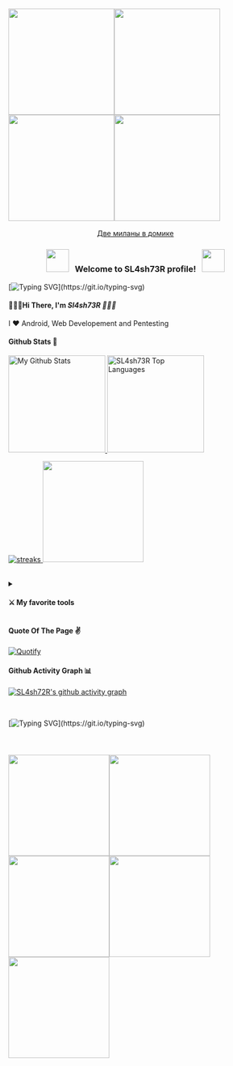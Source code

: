 <h3 align="left">
  <img src="https://media.tenor.com/UE6SRTn03pcAAAAC/aesthetic.gif" width="210px"><img src="https://media.tenor.com/UE6SRTn03pcAAAAC/aesthetic.gif" width="210px"><img src="https://media.tenor.com/UE6SRTn03pcAAAAC/aesthetic.gif" width="210px"><img src="https://media.tenor.com/UE6SRTn03pcAAAAC/aesthetic.gif" width="210px">

</h3>  
  
<div align="center">    
  
 [Две миланы в домике](https://user-images.githubusercontent.com/87204613/221285319-0823542f-6d19-4d82-b532-87798ba63008.webm)
  
</div>


<h3 align="center">
  <img src="https://media.tenor.com/sPEBnofCEzQAAAAi/fee-fairy.gif" width="45">
  &nbsp; Welcome to SL4sh73R profile! &nbsp;
  <img src="https://media.tenor.com/sPEBnofCEzQAAAAi/fee-fairy.gif" width="45">
</h3>

[![Typing SVG](https://readme-typing-svg.demolab.com?font=Fira+Code&pause=500&color=f76a92&width=435&lines=Hello%2C+everyone%2C+except+Vadim!;I'm+a+Cyber+Security+student;I+love+Java!;I+love+C%2B%2B!;and+I+love+python+too...)](https://git.io/typing-svg)

 #### 🧛🧛🧛Hi There, I'm <b><i>Sl4sh73R 🧛🧛🧛</i></b>

 I ❤ Android, Web Developement and Pentesting
 
 
 
  #### Github Stats 🥀
  
  <a href="https://github.com/anuraghazra/github-readme-stats">
  <img alt="My Github Stats" src="https://github-readme-stats.vercel.app/api?username=sl4sh73r&count_private=true&show_icons=true&theme=dracula&hide_border=true&custom_title=Stats" height="192px"/>
  </a>
  
  <a href="https://github.com/anuraghazra/github-readme-stats">
  <img alt="SL4sh73R Top Languages" src="https://github-readme-stats.vercel.app/api/top-langs/?username=sl4sh73r&langs_count=8&layout=compact&theme=dracula&hide_border=true" height="192px"/>
  </a>
  <p>
   <a href="http://github-readme-streak-stats.herokuapp.com">
     <img alt="streaks" src="http://github-readme-streak-stats.herokuapp.com?user=sl4sh73r&count_private=true&theme=dracula&hide_border=true&bg_color=#FFFAFA&title_color=#FFFAFA&icon_color=#FFFAFA">
  </a>
  <img src="https://media.tenor.com/k7v9dZiw6rsAAAAi/hello-kitty.gif" width="200px"/>
  </p>
 <br>
 
 <details close>
   <summary><h4>⚔ My favorite tools</h4></summary>
   <h5>Programming Languages & Markup Languages</h5>
   <p>
   <img alt="Java" src="https://img.shields.io/badge/java-%23ED8B00.svg?style=for-the-badge&logo=java&logoColor=white" />
   <img alt="C" src="https://img.shields.io/badge/c-%2300599C.svg?style=for-the-badge&logo=c&logoColor=white" />
  <img alt="C++" src="https://img.shields.io/badge/c++-%2300599C.svg?style=for-the-badge&logo=c%2B%2B&logoColor=white" />
  <img alt="C#" src="https://img.shields.io/badge/c%23-%23239120.svg?style=for-the-badge&logo=c-sharp&logoColor=white" />
  <img alt="CSS" src="https://img.shields.io/badge/css3-%231572B6.svg?style=for-the-badge&logo=css3&logoColor=white" />
  <img alt="HTML" src="https://img.shields.io/badge/html5-%23E34F26.svg?style=for-the-badge&logo=html5&logoColor=white" />
  <img alt="LaTeX" src="https://img.shields.io/badge/latex-%23008080.svg?style=for-the-badge&logo=latex&logoColor=white" />
  <img alt="Markdown" src="https://img.shields.io/badge/markdown-%23000000.svg?style=for-the-badge&logo=markdown&logoColor=white" />
  <img alt="Node.js" src="https://img.shields.io/badge/node.js-6DA55F?style=for-the-badge&logo=node.js&logoColor=white" />
  <img alt="Python" src="https://img.shields.io/badge/python-3670A0?style=for-the-badge&logo=python&logoColor=ffdd54" />
  <img alt="My SQL" src="https://img.shields.io/badge/mysql-%2300f.svg?style=for-the-badge&logo=mysql&logoColor=white" />
  <img src="https://img.shields.io/badge/shell_script%20-%23121011.svg?&style=for-the-badge&logo=gnu-bash&logoColor=white"/>
  <img src="https://img.shields.io/badge/ruby-%23CC342D.svg?&style=for-the-badge&logo=ruby&logoColor=white"/>
  <img src="https://img.shields.io/badge/go-%2300ADD8.svg?&style=for-the-badge&logo=go&logoColor=white"/>
     

   </p>
   
 </details>
 

 #### Quote Of The Page ✌
 
[![Quotify](https://github-readme-quotify.vercel.app/api?mode=mixed&type=horizontal&theme=dracula)](https://github.com/sl4sh73r/github-readme-quotify)

#### Github Activity Graph 📊

[![SL4sh72R's github activity graph](https://github-readme-activity-graph.cyclic.app/graph?username=sl4sh73r&theme=dracula&hide_border=true&radius=25)](https://github.com/ashutosh00710/github-readme-activity-graph)

<br>

[![Typing SVG](https://readme-typing-svg.demolab.com?font=Fira+Code&pause=500&color=F76A92&width=435&lines=Thank+You+!;See+You+Again!;Bye+Bye+!;Are+u+still+reading!)](https://git.io/typing-svg)

<br>
<h3 align="left">
  <img src="https://media.tenor.com/UE6SRTn03pcAAAAC/aesthetic.gif" width="200px"><img src="https://media.tenor.com/UE6SRTn03pcAAAAC/aesthetic.gif" width="200px"><img src="https://media.tenor.com/UE6SRTn03pcAAAAC/aesthetic.gif" width="200px"><img src="https://media.tenor.com/UE6SRTn03pcAAAAC/aesthetic.gif" width="200px"><img src="https://media.tenor.com/UE6SRTn03pcAAAAC/aesthetic.gif" width="200px">

   


    
